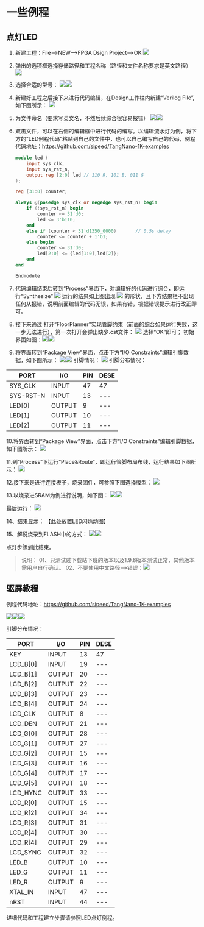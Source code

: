 # 一些例程

## 点灯LED

1. 新建工程：File-->NEW-->FPGA Dsign Project-->OK
    ![](./assets/LED-1.png)

2. 弹出的选项框选择存储路径和工程名称（路径和文件名称要求是英文路径）
    ![](./assets/LED-2.png)

3. 选择合适的型号：
    ![](./assets/LED-3.png)![](./assets/LED-4.png)

4. 新建好工程之后接下来进行代码编辑，在Design工作栏内新建“Verilog File”,如下图所示：
    ![](./assets/LED-5.png)
5. 为文件命名（要求写英文名，不然后续综合很容易报错）
    ![](./assets/LED-6.png)![](./assets/LED-7.png)
6. 双击文件，可以在右侧的编辑框中进行代码的编写。以编辑流水灯为例，将下方的“LED例程代码”粘贴到自己的文件中，也可以自己编写自己的代码，例程代码地址：<https://github.com/sipeed/TangNano-1K-examples>

    ```v
    module led (
        input sys_clk,
        input sys_rst_n,
        output reg [2:0] led // 110 R, 101 B, 011 G
    );

    reg [31:0] counter;

    always @(posedge sys_clk or negedge sys_rst_n) begin
        if (!sys_rst_n) begin
            counter <= 31'd0;
            led <= 3'b110;
        end
        else if (counter < 31'd1350_0000)       // 0.5s delay
            counter <= counter + 1'b1;
        else begin
            counter <= 31'd0;
            led[2:0] <= {led[1:0],led[2]};
        end
    end

    Endmodule

    ```

7. 代码编辑结束后转到“Process”界面下，对编辑好的代码进行综合，即运行“Synthesize”
    ![](./assets/LED-8.png)
    运行的结果如上图出现 ![](./assets/LED.png) 的形状，且下方结果栏不出现任何从报错，说明前面编辑的代码无误，如果有错，根据错误提示进行改正即可。

8. 接下来通过  打开“FloorPlanner”实现管脚约束（前面的综合如果运行失败，这一步无法进行），第一次打开会弹出缺少.cst文件：
    ![](./assets/LED-9.png)
    选择“OK”即可；
    初始界面如图：![](./assets/LED-10.png)![](./assets/LED-11.png)
9. 将界面转到“Package View”界面，点击下方“I/O Constraints”编辑引脚数据，如下图所示：
    ![](./assets/LED-12.png)![](./assets/LED-13.png)
    引脚情况：
    ![](./assets/LED-14.png)
    引脚分布情况：

| PORT | I/O | PIN | DESE |
| --- | --- | --- | --- |
| SYS_CLK | INPUT | 47 | 47 |
| SYS-RST-N | INPUT | 13 | --- |
| LED[0] | OUTPUT | 9 | --- |
| LED[1] | OUTPUT | 10 | --- |
| LED[2] | OUTPUT | 11 | --- |

10.将界面转到“Package View”界面，点击下方“I/O Constraints”编辑引脚数据，如下图所示：
![](./assets/LED-15.png)

11.到“Process”下运行“Place&Route”，即运行管脚布局布线，运行结果如下图所示：
![](./assets/LED-16.png)

12.接下来是进行连接板子，烧录固件，可参照下图选择版型：
![](./assets/LED-17.png)

13.以烧录进SRAM为例进行说明，如下图：
![](./assets/LED-18.png)![](./assets/LED-19.png)

最后运行：
![](./assets/LED-20.png)

14、结果显示：
【此处放置LED闪烁动图】

15、解说烧录到FLASH中的方式：
![](./assets/LED-21.png)![](./assets/LED-22.png)

点灯步骤到此结束。



> 说明：
> 01、只测试过下载站下班的版本以及1.9.8版本测试正常，其他版本需用户自行确认。
> 02、不要使用中文路径-->错误：![](./assets/LED-23.png)


## 驱屏教程

例程代码地址：<https://github.com/sipeed/TangNano-1K-examples>

![](./assets/pin-1.png)![](./assets/pin-2.png)![](./assets/pin-3.png)

引脚分布情况：

| PORT | I/O | PIN | DESE |
| --- | --- | --- | --- |
| KEY | INPUT | 13 | 47  |
| LCD_B[0] | INPUT | 19 | --- |
| LCD_B[1] | OUTPUT | 20 | --- |
| LCD_B[2] | OUTPUT | 22 | --- |
| LCD_B[3] | OUTPUT | 23 | --- |
| LCD_B[4] | OUTPUT | 24 | --- |
| LCD_CLK | OUTPUT | 8 | --- |
| LCD_DEN | OUTPUT | 21 | --- |
| LCD_G[0] | OUTPUT | 28 | --- |
| LCD_G[1] | OUTPUT | 27 | --- |
| LCD_G[2] | OUTPUT | 15 | --- |
| LCD_G[3] | OUTPUT | 16 | --- |
| LCD_G[4] | OUTPUT | 17 | --- |
| LCD_G[5] | OUTPUT | 18 | --- |
| LCD_HYNC | OUTPUT | 33 | --- |
| LCD_R[0] | OUTPUT | 15 | --- |
| LCD_R[2] | OUTPUT | 34 | --- |
| LCD_R[3] | OUTPUT | 31 | --- |
| LCD_R[4] | OUTPUT | 30 | --- |
| LCD_R[4] | OUTPUT | 29 | --- |
| LCD_SYNC | OUTPUT | 32 | --- |
| LED_B | OUTPUT | 10 | --- |
| LED_G | OUTPUT | 11 | --- |
| LED_R | OUTPUT | 9 | --- |
| XTAL_IN | INPUT | 47 | --- |
| nRST | INPUT | 44 | --- |

详细代码和工程建立步骤请参照LED点灯例程。
